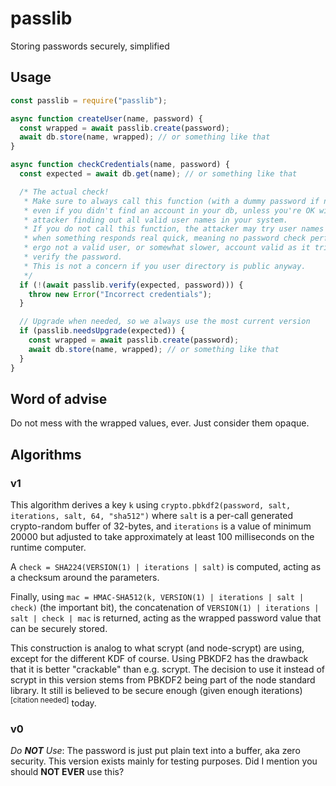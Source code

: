 # passlib

Storing passwords securely, simplified

## Usage

```js
const passlib = require("passlib");

async function createUser(name, password) {
  const wrapped = await passlib.create(password);
  await db.store(name, wrapped); // or something like that
}

async function checkCredentials(name, password) {
  const expected = await db.get(name); // or something like that

  /* The actual check!
   * Make sure to always call this function (with a dummy password if needed),
   * even if you didn't find an account in your db, unless you're OK with an
   * attacker finding out all valid user names in your system.
   * If you do not call this function, the attacker may try user names and see
   * when something responds real quick, meaning no password check performed,
   * ergo not a valid user, or somewhat slower, account valid as it tried to
   * verify the password.
   * This is not a concern if you user directory is public anyway.
   */
  if (!(await passlib.verify(expected, password))) {
    throw new Error("Incorrect credentials");
  }

  // Upgrade when needed, so we always use the most current version
  if (passlib.needsUpgrade(expected)) {
    const wrapped = await passlib.create(password);
    await db.store(name, wrapped); // or something like that
  }
}
```

## Word of advise

Do not mess with the wrapped values, ever. Just consider them opaque.

## Algorithms

### v1

This algorithm derives a key `k` using
`crypto.pbkdf2(password, salt, iterations, salt, 64, "sha512")`
where `salt` is a per-call generated crypto-random buffer of 32-bytes, and
`iterations` is a value of minimum 20000 but adjusted to take approximately at
least 100 milliseconds on the runtime computer.

A `check = SHA224(VERSION(1) | iterations | salt)` is computed, acting as a
checksum around the parameters.

Finally, using `mac = HMAC-SHA512(k, VERSION(1) | iterations | salt | check)`
(the important bit), the concatenation of
`VERSION(1) | iterations | salt | check | mac` is returned, acting as the
wrapped password value that can be securely stored.

This construction is analog to what scrypt (and node-scrypt) are using, except
for the different KDF of course.
Using PBKDF2 has the drawback that it is better "crackable" than e.g. scrypt.
The decision to use it instead of scrypt in this version stems from PBKDF2
being part of the node standard library. It still is believed to be secure
enough (given enough iterations)<sup>[citation needed]</sup> today.

### v0

*Do **NOT** Use*: The password is just put plain text into a buffer,
aka zero security. This version exists mainly for testing purposes.
Did I mention you should **NOT EVER** use this?
